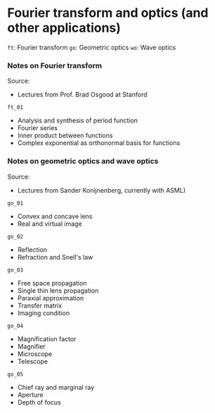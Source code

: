 # Fourier transform and optics (and other applications)

`ft`: Fourier transform
`go`: Geometric optics
`wo`: Wave optics

### Notes on Fourier transform

Source:
* Lectures from Prof. Brad Osgood at Stanford

`ft_01`
* Analysis and synthesis of period function
* Fourier series
* Inner product between functions
* Complex exponential as orthonormal basis for functions

### Notes on geometric optics and wave optics 

Source: 
* Lectures from Sander Konijnenberg, currently with ASML)

`go_01`
* Convex and concave lens
* Real and virtual image

`go_02`
* Reflection
* Refraction and Snell's law

`go_03`
* Free space propagation
* Single thin lens propagation
* Paraxial approximation
* Transfer matrix
* Imaging condition

`go_04`
* Magnification factor
* Magnifier
* Microscope
* Telescope

`go_05`
* Chief ray and marginal ray
* Aperture
* Depth of focus
